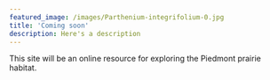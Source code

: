 ```yaml
---
featured_image: /images/Parthenium-integrifolium-0.jpg
title: 'Coming soon'
description: Here's a description
---
```


This site will be an online resource for exploring the Piedmont prairie habitat.


